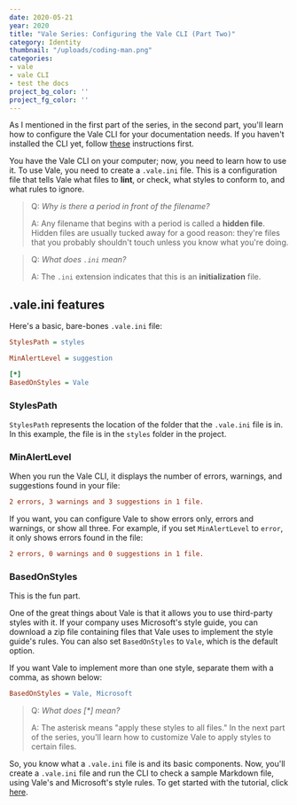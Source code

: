 ```yaml
---
date: 2020-05-21
year: 2020
title: "Vale Series: Configuring the Vale CLI (Part Two)"
category: Identity
thumbnail: "/uploads/coding-man.png"
categories:
- vale
- vale CLI
- test the docs
project_bg_color: ''
project_fg_color: ''
---
```


As I mentioned in the first part of the series, in the second part, you'll learn how to configure the Vale CLI for your documentation needs. If you haven't installed the CLI yet, follow [these](https://www.technicaltidbits.net/projects/install-vale-cli/) instructions first. 

You have the Vale CLI on your computer; now, you need to learn how to use it. To use Vale, you need to create a `.vale.ini` file. This is a configuration file that tells Vale what files to **lint**, or check, what styles to conform to, and what rules to ignore. 

> Q: *Why is there a period in front of the filename?* 
> 
> A: Any filename that begins with a period is called a **hidden file**. Hidden files are usually tucked away for a good reason: they're files that you probably shouldn't touch unless you know what you're doing. 

> Q: *What does `.ini` mean?*
>
> A: The `.ini` extension indicates that this is an **initialization** file.

## .vale.ini features

Here's a basic, bare-bones `.vale.ini` file:

```ini
StylesPath = styles

MinAlertLevel = suggestion

[*] 
BasedOnStyles = Vale
```

### StylesPath
`StylesPath` represents the location of the folder that the `.vale.ini` file is in. In this example, the file is in the `styles` folder in the project.

### MinAlertLevel

When you run the Vale CLI, it displays the number of errors, warnings, and suggestions found in your file:

```ini
2 errors, 3 warnings and 3 suggestions in 1 file.
```

If you want, you can configure Vale to show errors only, errors and warnings, or show all three. For example, if you set `MinAlertLevel` to `error`, it only shows errors found in the file:

```ini
2 errors, 0 warnings and 0 suggestions in 1 file.
```

### BasedOnStyles

This is the fun part.

One of the great things about Vale is that it allows you to use third-party styles with it. If your company uses Microsoft's style guide, you can download a zip file containing files that Vale uses to implement the style guide's rules. You can also set `BasedOnStyles` to `Vale`, which is the default option.

If you want Vale to implement more than one style, separate them with a comma, as shown below:

```ini
BasedOnStyles = Vale, Microsoft
```

> Q: *What does [\*] mean?*
> 
> A: The asterisk means "apply these styles to all files." In the next part of the series, you'll learn how to customize Vale to apply styles to certain files.

So, you know what a `.vale.ini` file is and its basic components. Now, you'll create a `.vale.ini` file and run the CLI to check a sample Markdown file, using Vale's and Microsoft's style rules. To get started with the tutorial, click [here](https://technicaltidbits.net/journal/sample-vale-project).








